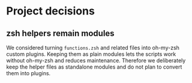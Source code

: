 # Project decisions

## zsh helpers remain modules
We considered turning `functions.zsh` and related files into oh-my-zsh custom plugins.
Keeping them as plain modules lets the scripts work without oh-my-zsh and reduces
maintenance. Therefore we deliberately keep the helper files as standalone modules
and do not plan to convert them into plugins.
